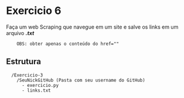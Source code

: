 # Exercicio 6
Faça um web Scraping que navegue em um site e salve os links em um arquivo ***.txt***

		OBS: obter apenas o conteúdo do href=""


## Estrutura 

```
  /Exercicio-3
    /SeuNickGitHub (Pasta com seu username do GitHub)
      - exercicio.py
      - links.txt
```